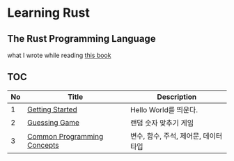 # Learning Rust

## The Rust Programming Language

what I wrote while reading [this book](https://doc.rust-lang.org/book/title-page.html#the-rust-programming-language)

## TOC

| No  | Title                                                                                                | Description                           |
| --- | ---------------------------------------------------------------------------------------------------- | ------------------------------------- |
| 1   | [Getting Started](/the_rust_programing_language/1_Getting-Started/README.md)                         | Hello World를 띄운다.                 |
| 2   | [Guessing Game](/the_rust_programing_language/2_guessing_game/README.md)                             | 랜덤 숫자 맞추기 게임                 |
| 3   | [Common Programming Concepts](/the_rust_programing_language/3_Common-Programming-Concepts/README.md) | 변수, 함수, 주석, 제어문, 데이터 타입 |
